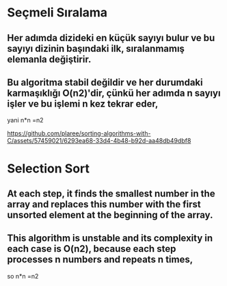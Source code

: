# Seçmeli Sıralama

## Her adımda dizideki en küçük sayıyı bulur ve bu sayıyı dizinin başındaki ilk, sıralanmamış elemanla değiştirir.

## Bu algoritma stabil değildir ve her durumdaki karmaşıklığı O(n2)'dir, çünkü her adımda n sayıyı işler ve bu işlemi n kez tekrar eder,
yani n*n =n2

https://github.com/plaree/sorting-algorithms-with-C/assets/57459021/6293ea68-33d4-4b48-b92d-aa48db49dbf8

# Selection Sort

## At each step, it finds the smallest number in the array and replaces this number with the first unsorted element at the beginning of the array.

## This algorithm is unstable and its complexity in each case is O(n2), because each step processes n numbers and repeats n times, 
so n*n =n2






